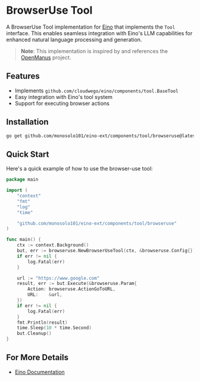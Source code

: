 # BrowserUse Tool

A BrowserUse Tool implementation for [Eino](https://github.com/cloudwego/eino) that implements the `Tool` interface. This enables seamless integration with Eino's LLM capabilities for enhanced natural language processing and generation.

> **Note**: This implementation is inspired by and references the [OpenManus](https://github.com/mannaandpoem/OpenManus) project.

## Features

- Implements `github.com/cloudwego/eino/components/tool.BaseTool`
- Easy integration with Eino's tool system
- Support for executing browser actions

## Installation

```bash
go get github.com/monosolo101/eino-ext/components/tool/browseruse@latest
```

## Quick Start

Here's a quick example of how to use the browser-use tool:

```go
package main

import (
	"context"
	"fmt"
	"log"
	"time"

	"github.com/monosolo101/eino-ext/components/tool/browseruse"
)

func main() {
	ctx := context.Background()
	but, err := browseruse.NewBrowserUseTool(ctx, &browseruse.Config{})
	if err != nil {
		log.Fatal(err)
	}

	url := "https://www.google.com"
	result, err := but.Execute(&browseruse.Param{
		Action: browseruse.ActionGoToURL,
		URL:    &url,
	})
	if err != nil {
		log.Fatal(err)
	}
	fmt.Println(result)
	time.Sleep(10 * time.Second)
	but.Cleanup()
}

```

## For More Details

- [Eino Documentation](https://github.com/cloudwego/eino)
